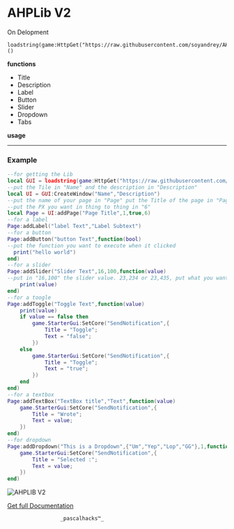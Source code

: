 # AHPLib V2
On Delopment
```  
loadstring(game:HttpGet("https://raw.githubusercontent.com/soyandrey/AHPLib/main/AHPLib%20V2"))()
```  
**functions**

- Title
- Description
- Label
- Button
- Slider
- Dropdown
- Tabs


**usage**

***
### Example
```lua
--for getting the Lib
local GUI = loadstring(game:HttpGet("https://raw.githubusercontent.com/soyandrey/AHPLib/main/AHPLib%20V2"))()
--put the Tile in "Name" and the description in "Description" 
local UI = GUI:CreateWindow("Name","Description")
--put the name of your page in "Page" put the Title of the page in "Page Title" put the page number in "1" like 1 2 3 4, if you want to put the page when you start it "true"
--put the PX you want in thing to thing in "6"
local Page = UI:addPage("Page Title",1,true,6)
--for a label
Page:addLabel("label Text","Label Subtext")
--for a button
Page:addButton("button Text",function(bool)
--put the function you want to execute when it clicked
  print("hello world")
end)
--for a slider
Page:addSlider("Slider Text",16,100,function(value)
--put in "16,100" the slider value. 23,234 or 23,435, put what you want
    print(value)
end)
--for a toogle
Page:addToggle("Toggle Text",function(value)
    print(value)
    if value == false then 
        game.StarterGui:SetCore("SendNotification",{
            Title = "Toggle";
            Text = "false";
        })
    else 
        game.StarterGui:SetCore("SendNotification",{
            Title = "Toggle";
            Text = "true";
        })
    end
end)
--for a textbox
Page:addTextBox("TextBox title","Text",function(value)
    game.StarterGui:SetCore("SendNotification",{
        Title = "Wrote";
        Text = value;
    })
end)
--for dropdown
Page:addDropdown("This is a Dropdown",{"Um","Yep","Lop","GG"},1,function(value)
    game.StarterGui:SetCore("SendNotification",{
        Title = "Selected :";
        Text = value;
    }) 
end)
```


![AHPLIB V2](https://tr.rbxcdn.com/2ad1db09b75954fd8054691ea9e422df/420/420/Decal/Png)

[Get full Documentation](google.com)      

                     _pascalhacks™_                           
